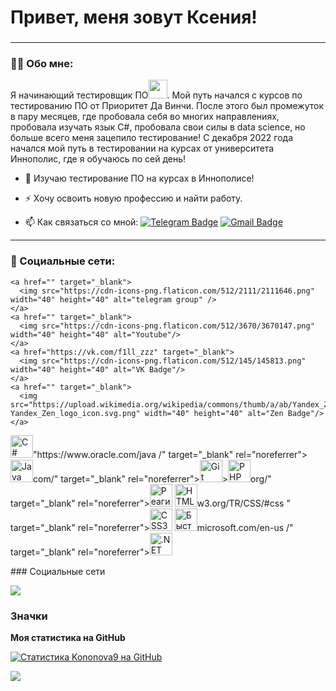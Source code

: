 <h1 align="left">Привет, меня зовут Ксения!</h1>
<h3 align="left">


________________________________________________________
### :man_technologist: Обо мне:
 
Я начинающий тестировщик ПО<img src="https://media.giphy.com/media/WUlplcMpOCEmTGBtBW/giphy.gif" width="30px">. Мой путь начался с курсов по тестированию ПО от Приоритет Да Винчи. После этого был промежуток в пару месяцев, где пробовала себя во многих направлениях, пробовала изучать язык С#, пробовала свои силы в data science, но больше всего меня зацепило тестирование! С декабря 2022 года начался мой путь в тестировании на курсах от университета Иннополис, где я обучаюсь по сей день! 
 

* 🔭 Изучаю тестирование ПО на курсах в Иннополисе!

* ⚡ Хочу освоить новую профессию и найти работу.

* 📫 Как связаться со мной: [![Telegram Badge](https://img.shields.io/badge/-kononovaksenia-blue?style=flat&logo=Telegram&logoColor=white)](https://t.me/ksenia_kkn) [![Gmail Badge](https://img.shields.io/badge/-Gmail-red?style=flat&logo=Gmail&logoColor=white)](mailto:ks9kononova1991@gmail.com)

---

### 🤝 Социальные сети:
 
    <a href="" target="_blank">
      <img src="https://cdn-icons-png.flaticon.com/512/2111/2111646.png" width="40" height="40" alt="telegram group" />
    </a>
    <a href="" target="_blank">
      <img src="https://cdn-icons-png.flaticon.com/512/3670/3670147.png" width="40" height="40" alt="Youtube"/>
    </a>
    <a href="https://vk.com/f1ll_zzz" target="_blank">
      <img src="https://cdn-icons-png.flaticon.com/512/145/145813.png" width="40" height="40" alt="VK Badge"/>
    </a>
    <a href="" target="_blank">
      <img src="https://upload.wikimedia.org/wikipedia/commons/thumb/a/ab/Yandex_Zen_logo_icon.svg/1024px-Yandex_Zen_logo_icon.svg.png" width="40" height="40" alt="Zen Badge"/>
    </a>
  </div>

<p align="left"> <a href="https://docs.microsoft.com/en-us/dotnet/csharp /" target="_blank" rel="noreferrer"><img src="https://raw.githubusercontent.com/danielcranney/readme-generator/main/public/icons/skills/csharp-colored.svg " width="36" height="36" alt="C #" /></a>"https://www.oracle.com/java /" target="_blank" rel="noreferrer"><img src="https://raw.githubusercontent.com/danielcranney/readme-generator/main/public/icons/skills/java-colored.svg " width="36" height="36" alt="Java" /></a>com/" target="_blank" rel="noreferrer"><img src="https://raw.githubusercontent.com/danielcranney/readme-generator/main/public/icons/skills/git-colored.svg " width="36" height="36" alt="Git" /></a>><img src="https://raw.githubusercontent.com/danielcranney/readme-generator/main/public/icons/skills/php-colored.svg " width="36" height="36" alt="PHP" /></a>org/" target="_blank" rel="noreferrer"><img src="https://raw.githubusercontent.com/danielcranney/readme-generator/main/public/icons/skills/react-colored.svg " width="36" height="36" alt="Реагировать" /></a> <a href="https://developer.mozilla.org/en-US/docs/Glossary/HTML5 " target="_blank" rel="noreferrer"><img src="https://raw.githubusercontent.com/danielcranney/readme-generator/main/public/icons/skills/html5-colored.svg " width="36" height="36" alt="HTML5" /></a>w3.org/TR/CSS/#css " target="_blank" rel="noreferrer"><img src="https://raw.githubusercontent.com/danielcranney/readme-generator/main/public/icons/skills/css3-colored.svg " width="36" height="36" alt="CSS3" /></a> <a href="https://fastapi.tiangolo.com /" target="_blank" rel="noreferrer"><img src="https://raw.githubusercontent.com/danielcranney/readme-generator/main/public/icons/skills/fastapi-colored.svg " width="36" height="36" alt="Быстрый API" /></a>microsoft.com/en-us /" target="_blank" rel="noreferrer"><img src="https://raw.githubusercontent.com/danielcranney/readme-generator/main/public/icons/skills/dot-net-colored.svg " width="36" height="36" alt=".NET" /></a> </p>
### Социальные сети <p align="left"> <a href="https://www.github.com/Kononova9 " target="_blank" rel="noreferrer"><img src="https://raw.githubusercontent.com/danielcranney/readme-generator/main/public/icons/socials/github.svg " ширина ="32" высота="32" /></a></p>

### Значки

<b> Моя статистика на GitHub</b>

<a href="http://www.github.com/Kononova9 "><img src="https://github-readme-stats.vercel.app/api?username=Kononova9&show_icons=true&hide=&count_private=true&title_color=0891b2&text_color=ffffff&icon_color=0891b2&bg_color=1c1917&hide_border=true&show_icons=true " alt="Статистика Kononova9 на GitHub" /></a>

<a href="http://www.github.com/Kononova9 "><img src="https://github-readme-streak-stats.herokuapp.com/?user=Kononova9&stroke=ffffff&background=1c1917&ring=0891b2&fire=0891b2&currStreakNum=ffffff&currStreakLabel=0891b2&sideNums=ffffff&sideLabels=ffffff&dates=ffffff&hide_border=true " /></a>
